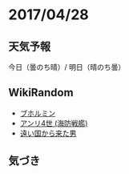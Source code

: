 # 2017/04/28

## 天気予報

今日（曇のち晴）/ 明日（晴のち曇）

## WikiRandom

* [ブホルミン](https://ja.wikipedia.org/wiki/%E3%83%96%E3%83%9B%E3%83%AB%E3%83%9F%E3%83%B3)
* [アンリ4世 (海防戦艦)](https://ja.wikipedia.org/wiki/%E3%82%A2%E3%83%B3%E3%83%AA4%E4%B8%96_%28%E6%B5%B7%E9%98%B2%E6%88%A6%E8%89%A6%29)
* [遠い国から来た男](https://ja.wikipedia.org/wiki/%E9%81%A0%E3%81%84%E5%9B%BD%E3%81%8B%E3%82%89%E6%9D%A5%E3%81%9F%E7%94%B7)

## 気づき

